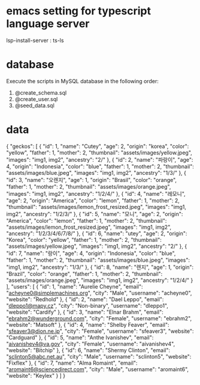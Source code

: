 # emacs setting for typescript language server
lsp-install-server : ts-ls


# database
Execute the scripts in MySQL database in the following order:
1. @create_schema.sql
2. @create_user.sql
3. @seed_data.sql

# data

{
  "geckos": [
    {
      "id": 1,
      "name": "Cutey",
      "age": 2,
      "origin": "korea",
      "color": "yellow",
      "father": 1,
      "mother": 2,
      "thumbnail": "assets/images/yellow.jpeg",
      "images": "img1, img2",
      "ancestry": "2/"
    },
    {
      "id": 2,
      "name": "파랑이",
      "age": 4,
      "origin": "Indonesia",
      "color": "blue",
      "father": 1,
      "mother": 2,
      "thumbnail": "assets/images/blue.jpeg",
      "images": "img1, img2",
      "ancestry": "1/3/"
    },
    {
      "id": 3,
      "name": "오렌지",
      "age": 1,
      "origin": "Brasil",
      "color": "orange",
      "father": 1,
      "mother": 2,
      "thumbnail": "assets/images/orange.jpeg",
      "images": "img1, img2",
      "ancestry": "1/2/4/"
    },
    {
      "id": 4,
      "name": "레모니",
      "age": 2,
      "origin": "America",
      "color": "lemon",
      "father": 1,
      "mother": 2,
      "thumbnail": "assets/images/lemon_frost_resized.jpeg",
      "images": "img1, img2",
      "ancestry": "1/2/3/"
    },
    {
      "id": 5,
      "name": "모니",
      "age": 2,
      "origin": "America",
      "color": "lemon",
      "father": 1,
      "mother": 2,
      "thumbnail": "assets/images/lemon_frost_resized.jpeg",
      "images": "img1, img2",
      "ancestry": "1/2/3/4/6/7/8/"
    },
    {
      "id": 6,
      "name": "utey",
      "age": 2,
      "origin": "Korea",
      "color": "yellow",
      "father": 1,
      "mother": 2,
      "thumbnail": "assets/images/yellow.jpeg",
      "images": "img1, img2",
      "ancestry": "2/"
    },
    {
      "id": 7,
      "name": "랑이",
      "age": 4,
      "origin": "Indonesia",
      "color": "blue",
      "father": 1,
      "mother": 2,
      "thumbnail": "assets/images/blue.jpeg",
      "images": "img1, img2",
      "ancestry": "1/3/"
    },
    {
      "id": 8,
      "name": "렌지",
      "age": 1,
      "origin": "Brazil",
      "color": "orange",
      "father": 1,
      "mother": 2,
      "thumbnail": "assets/images/orange.jpeg",
      "images": "img1, img2",
      "ancestry": "1/2/4/"
    }
  ],
  "users": [
    {
      "id": 1,
      "name": "Aurelie Cheyne",
      "email": "acheyne0@simplemachines.org",
      "city": "Male",
      "username": "acheyne0",
      "website": "Redhold"
    },
    {
      "id": 2,
      "name": "Dael Leppo",
      "email": "dleppo1@mapy.cz",
      "city": "Non-binary",
      "username": "dleppo1",
      "website": "Cardify"
    },
    {
      "id": 3,
      "name": "Elnar Brahm",
      "email": "ebrahm2@wunderground.com",
      "city": "Female",
      "username": "ebrahm2",
      "website": "Matsoft"
    },
    {
      "id": 4,
      "name": "Shelby Feaver",
      "email": "sfeaver3@dion.ne.jp",
      "city": "Female",
      "username": "sfeaver3",
      "website": "Cardguard"
    },
    {
      "id": 5,
      "name": "Anthe Ivanishev",
      "email": "aivanishev4@va.gov",
      "city": "Female",
      "username": "aivanishev4",
      "website": "Bitchip"
    },
    {
      "id": 6,
      "name": "Shermy Clinton",
      "email": "sclinton5@abc.net.au",
      "city": "Male",
      "username": "sclinton5",
      "website": "Fixflex"
    },
    {
      "id": 7,
      "name": "Alma Romaint",
      "email": "aromaint6@sciencedirect.com",
      "city": "Male",
      "username": "aromaint6",
      "website": "Keylex"
    }
  ]
}
